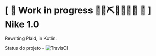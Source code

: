 # \[ 🚧 Work in progress 👷‍♀️⛏👷🔧️👷🔧 🚧 \] Nike 1.0 

Rewriting Plaid, in Kotlin.

Status do projeto - ![TravisCI](https://travis-ci.org/vinidelgado/nike.svg?branch=master)
